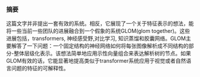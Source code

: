 ### 摘要
这篇文字并非提出一套有效的系统。相反，它展现了一个关于特征表示的想法，能将一些当前一些团队的进展融合到一个假象的系统GLOM(glom together)。这些进展包括，transformers, 神经感受野,对比学习, 知识蒸馏和胶囊网络。GLOM主要解答了一下问题：一个固定结构的神经网络如何将每张图像解析成不同结构的部分-整体层级化表示。该想法简单地应用示性向量组合来表达解析树的节点。如果GLOM有效的话，它能显著地提高类似于transformer系统应用于视觉或者自然语言问题的特征的可解释性。
